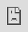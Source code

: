 ```yaml
---
layout: post
date:   2023-04-30
image: "/conflict_urbanism_sp2023/images/The-Destruction-of-Ukrainian-Cultural-Heritage/Thumnail.jpeg"
title:  "The Destruction of Ukrainian Cultural Heritage"
author: "Anna Kim, Maria Berger and Verena Krappitz"
---
```

#### Investigation

With Ukraine at the forefront of the international geopolitical discourse, our team has committed to investigate the continued conflict, examining more closely on how the Russian invasion has  systematically targeted Ukrainian history, culture and identity.

It has meticulously destroyed hundreds of Ukrainian cultural heritage sites - to its museums, monuments, places of religious and spiritual worship, libraries, and buildings of historical and/or artistic interest. These cultural artifacts - manifested through art, literature, music, dance, religion, and other forms - archive a people’s beliefs, customs, mythology, knowledge, traditions, and perspectives on the past, present, and future. As Robert Behavn said in his book, [The Destruction of Memory](https://press.uchicago.edu/ucp/books/book/distributed/D/bo23422821.html), *“every nation legitimizes its existence through its creativity - when evidence of this creativity is suppressed, piece by piece, the very identity of a nation is gradually lost.”* The continual destruction of Ukraine is a colonialist strategy embraced by Russian President Vladimir Putin who has vehemently denied Ukraine’s legitimacy as a sovereign nation, even stating that a distinct Ukrainian history, language and culture “do not exist”. Our project aims to validate Ukrainian culture and communicate the narrative of how it is being fought on the front lines of the brutal war through forensic and visual investigative work.

![Overview of verified destructed heritage on 2023-03-03](/conflict_urbanism_sp2023/images/The-Destruction-of-Ukrainian-Cultural-Heritage/Ukraine-Key-Map.jpg)
###### *Overview of verified destructed heritage on 2023-03-03*

#### Hague Convention for the Protection of Cultural Property in the Event of Armed Conflict

Directed attacks on cultural heritage sites – whether it’s collateral damage to the exigencies of war or deliberate acts - is deeply rooted in world's history. Patterns of the targeted destruction of cultural properties highlights the particular vulnerable position these sites are often placed under in times of war. The pain and loss that is inflicted upon humankind in armed conflict, nonetheless, will always take precedence over the preservation of cultural property, but growing sentiments within the international community during the twentieth century signaled an increased desire to safeguard these sites through the enactment of international laws and policy. And despite attempts by organizations and local governments to mitigate these effects with the implementation of treaties calling for their protection, the destruction and loss of properties of cultural significance remains a pervasive feature of war. These responsibilities led to the establishment of the 1954 Hague Convention for the Protection of Cultural Property in the Event of Armed Conflict. 

**The 1954 Hague Convention defines ‘cultural property’ in Article 1 as:**
  - *movable or immovable property of great importance to the cultural heritage of every people, such as monuments of architecture, art or history, whether religious or secular; archaeological sites; groups of buildings which, as a whole, are of historical or artistic interest; works of art; manuscripts, books and other objects of artistic, historical or archaeological interest; as well as scientific collections and important collections of books or archives or of reproductions of the property defined above;*
  - *buildings whose main and effective purpose is to preserve or exhibit the movable cultural property defined in sub-paragraph (a) such as museums, large libraries and depositories of archives, and refuges intended to shelter, in the event of armed conflict, the movable cultural property defined in sub-paragraph (a);*
  - *centers containing a large amount of cultural propertyas defined in the sub-paragraphs (a) and (b), to be known as 'centers containing monuments'*


Embedded within the multilateral treaty are strategies on the marking and protection of cultural properties with a distinctive emblem in “the form of a shield, pointed below, persaltire blue and white (a shield consisting of a royal-blue square, one of the angles of which forms the point of the shield, and of a royal-blue triangle above the square, the space on either side being taken up by a white triangle).”

![Emblem of UNESCO and the Blue Shield](/conflict_urbanism_sp2023/images/The-Destruction-of-Ukrainian-Cultural-Heritage/Unesco-logo.png)
###### *Emblem of UNESCO and the Blue Shield*

Implemented as an advisory board to UNESCO, [Blue Shield International](https://theblueshield.org/),often referred to as the cultural equivalent of the Red Cross is a universal network that aims to safeguard properties of cultural heritage worthy of special protection in the event of armed conflict. The cultural emblem [delineated in the Hague Convention] prominently marked at these cultural monuments were enacted as part of a number of international legal initiatives to prevent any damage, but their identification has enabled combatants to more readily identify and target these sites.

#### Methodology

As the Russian-Ukrainian war enters into its second year, UNESCO has verified damage to over 250 sites with cultural significance in Ukraine, but some researchers estimate the damage could surpass 1,600. Much of the destruction has been inflicted on religious and sacred places, [representing over 50% of the confirmed cases] but has extended to libraries, museums, monuments, and theaters.
The [original dataset](https://www.unesco.org/en/articles/damaged-cultural-sites-ukraine-verified-unesco) published by UNESCO provided the groundwork of our research. Building upon their preliminary damage assessment using comparative methods of satellite imagery and photographs and videos from social media, we added the following attributes:

Site Name | Region | Address | City | Latitude | Longitude | Typology |
Date of Construction | Date of Destruction | Weapon Used | Website | Sources

###### Suplemented Data Set
<div class="iframe-column"><iframe src="https://docs.google.com/spreadsheets/d/e/2PACX-1vRnaIcPHz9DCP9k_6u41PbKt1S-yzJw9CwUYiWKEcjTBC5lwbw90FlUf20pKj3UF0nwjrEgvRr2co89/pubhtml" style="position:absolute;top:0;left:0;width:100%;height:100%;" frameborder="0"></iframe></div>

###### Download the full dataset [here](https://docs.google.com/spreadsheets/d/16StISzzJD2FGsbwBaLa6dWbJICz9ikyvWeWc_ZCzJBI/edit#gid=0).


Since the start of the Russian invasion of Ukraine, UNESCO has been conducting damage assessments for ‘cultural properties’ by cross-checking the reported incidents with [geospatial analysis](https://unosat.org/products/) provided by [UNOSAT](https://unosat.org/). Organizations and/or local governments can request [reports](https://reliefweb.int/map/ukraine/unosat-damage-assessment-overview-map-livoberezhnyi-district-mariupol-city-imagery) from UNOSAT to assess damage. In 2022, the emergency mapping service was activated 72 times.


![Diagram of the Verification Process according to UNESCO ](/conflict_urbanism_sp2023/images/The-Destruction-of-Ukrainian-Cultural-Heritage/233004-Verification-Diagram-png)
###### *Diagram of the Verification Process according to UNESCO*

![Legend](/conflict_urbanism_sp2023/images/The-Destruction-of-Ukrainian-Cultural-Heritage/Legend.png)
<div class="iframe-column"><iframe src="https://verenakrappitz.github.io/ukraine-heritage-mapping/#6/49.131/31.937" style="position:absolute;top:0;left:0;width:100%;height:100%;" frameborder="0"></iframe></div>


#### Perspective

This project aims to respectfully archive these places of memory through the collection of evidence and documentation surrounding the extent of damage inflicted on these cultural monuments.[This dataset](https://docs.google.com/spreadsheets/d/e/2PACX-1vRnaIcPHz9DCP9k_6u41PbKt1S-yzJw9CwUYiWKEcjTBC5lwbw90FlUf20pKj3UF0nwjrEgvRr2co89/pubhtml) has been compiled for the intention of the public’s participation towards augmenting, gathering and investigating continual cultural destruction occurring in Ukraine.

**For any questions,please contact:**
- mkb2192@columbia.edu
- vk2498@columbia.edu
- nk2912@columbia.edu


**Bibliography**
- Beven, Robert, "The Destruction of Memory", 2016, p 131
- Farago, Jason, et al. “A Culture in the Cross Hairs.” The New York Times, The New York Times, 20 Dec. 2022, https://www.nytimes.com/interactive/2022/12/19/arts/design/ukraine-cultural-heritage-war-impacts.html
- “Postcards from Ukraine.” Ukrainian Institute, https://ui.org.ua/en/postcards-en/. 
- The Blue Shield.org, , accessed 28 March 2023,https://theblueshield.org/defining-cultural-heritage-and-cultural-property/

**Datasets**
- UNESCO, Damaged Cultural Sites in Ukraine Verified by UNESCO, The United Nations Educational, Scientific and Cultural Organization , 22 February 2023. https://www.unesco.org/en/articles/damaged-cultural-sites-ukraine-verified-unesco 
- Google Satellite, URL:http://mt0.google.com/vt/lyrs=s&hl=en&x={x}&y={y}&z={z}; 2019